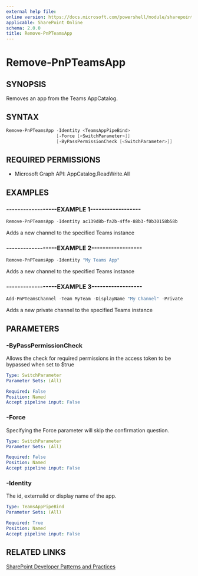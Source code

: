 ```yaml
---
external help file:
online version: https://docs.microsoft.com/powershell/module/sharepoint-pnp/remove-pnpteamsapp
applicable: SharePoint Online
schema: 2.0.0
title: Remove-PnPTeamsApp
---
```


# Remove-PnPTeamsApp

## SYNOPSIS
Removes an app from the Teams AppCatalog.

## SYNTAX 

```powershell
Remove-PnPTeamsApp -Identity <TeamsAppPipeBind>
                   [-Force [<SwitchParameter>]]
                   [-ByPassPermissionCheck [<SwitchParameter>]]
```

## REQUIRED PERMISSIONS

  * Microsoft Graph API: AppCatalog.ReadWrite.All

## EXAMPLES

### ------------------EXAMPLE 1------------------
```powershell
Remove-PnPTeamsApp -Identity ac139d8b-fa2b-4ffe-88b3-f0b30158b58b
```

Adds a new channel to the specified Teams instance

### ------------------EXAMPLE 2------------------
```powershell
Remove-PnPTeamsApp -Identity "My Teams App"
```

Adds a new channel to the specified Teams instance

### ------------------EXAMPLE 3------------------
```powershell
Add-PnPTeamsChannel -Team MyTeam -DisplayName "My Channel" -Private
```

Adds a new private channel to the specified Teams instance

## PARAMETERS

### -ByPassPermissionCheck
Allows the check for required permissions in the access token to be bypassed when set to $true

```yaml
Type: SwitchParameter
Parameter Sets: (All)

Required: False
Position: Named
Accept pipeline input: False
```

### -Force
Specifying the Force parameter will skip the confirmation question.

```yaml
Type: SwitchParameter
Parameter Sets: (All)

Required: False
Position: Named
Accept pipeline input: False
```

### -Identity
The id, externalid or display name of the app.

```yaml
Type: TeamsAppPipeBind
Parameter Sets: (All)

Required: True
Position: Named
Accept pipeline input: False
```

## RELATED LINKS

[SharePoint Developer Patterns and Practices](https://aka.ms/sppnp)